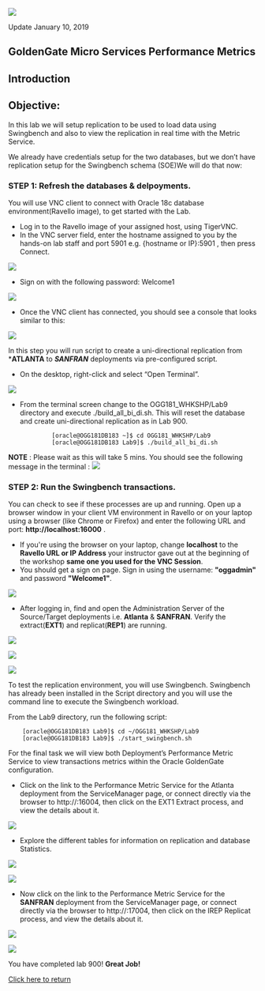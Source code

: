 ![](images/900/Lab900_image100.PNG)

Update January 10, 2019

## GoldenGate Micro Services Performance Metrics

## Introduction

## Objective:

In this lab we will setup replication to be used to load data using Swingbench and also to view the replication in real time with the Metric Service.

We already have credentials setup for the two databases, but we don’t have replication setup for the Swingbench schema (SOE)We will do that now:

### **STEP 1**: Refresh the databases & delpoyments.

You will use VNC client to connect with Oracle 18c database environment(Ravello image), to get started with the Lab.

-  Log in to the Ravello image of your assigned host, using TigerVNC.
-  In the VNC server field, enter the hostname assigned to you by the hands-on lab staff and port 5901 e.g. {hostname or IP}:5901 , then press Connect.

![](images/100/vnc_login.PNG)

-  Sign on with the following password: Welcome1

![](images/100/vnc_password.PNG)

-  Once the VNC client has connected, you should see a console that looks similar to this:

![](images/100/vnc_screen.PNG)

In this step you will run script to create a uni-directional replication from ***ATLANTA** to ***SANFRAN*** deployments via pre-configured script.

-	On the desktop, right-click and select “Open Terminal”.

![](images/100/open_terminal.PNG)


-  From the terminal screen change to the OGG181_WHKSHP/Lab9 directory and execute ./build_all_bi_di.sh. This will reset the database and create uni-directional replication as in Lab 900.

                [oracle@OGG181DB183 ~]$ cd OGG181_WHKSHP/Lab9
                [oracle@OGG181DB183 Lab9]$ ./build_all_bi_di.sh 
                
**NOTE** : Please wait as this will take 5 mins. You should see the following message in the terminal :
![](images/800/Lab800_image10012.PNG)

### **STEP 2**: Run the Swingbench transactions.

You can check to see if these processes are up and running. Open up a browser window in your client VM environment in Ravello or on your laptop using a browser (like Chrome or Firefox) and enter the following URL and port: **http://localhost:16000** .  
-  If you're using the browser on your laptop, change **localhost** to the **Ravello URL or IP Address** your instructor gave out at the beginning of the workshop **same one you used for the VNC Session**.
-  You should get a sign on page.   Sign in using the username: **"oggadmin"** and password **"Welcome1"**. 

![](images/200/33.JPG)

-  After logging in, find and open the Administration Server of the Source/Target deployments i.e. **Atlanta** & **SANFRAN**. Verify the extract(**EXT1**) and replicat(**REP1**) are running.


![](images/900/Lab900_image1001.PNG)

![](images/900/Lab900_image1003.PNG)

![](images/900/Lab900_image1002.PNG)


To test the replication environment, you will use Swingbench.  Swingbench has already been installed in the Script directory and you will use the command line to execute the Swingbench workload.

From the Lab9 directory, run the following script:

        [oracle@OGG181DB183 Lab9]$ cd ~/OGG181_WHKSHP/Lab9
        [oracle@OGG181DB183 Lab9]$ ./start_swingbench.sh

For the final task we will view both Deployment’s Performance Metric Service to view transactions metrics within the Oracle GoldenGate configuration.

-  Click on the link to the Performance Metric Service for the Atlanta deployment from the ServiceManager page, or connect directly via the browser to http://<hostname>:16004, then click on the EXT1 Extract process, and view the details about it.  

![](images/900/Lab900_image1004.PNG)

-  Explore the different tables for information on replication and database Statistics.

![](images/900/Lab900_image1005.PNG)


![](images/900/Lab900_image1007.PNG)


-  Now click on the link to the Performance Metric Service for the **SANFRAN** deployment from the ServiceManager page, or connect directly via the browser to http://<hostname>:17004, then click on the IREP Replicat process, and view the details about it.  

![](images/900/Lab900_image1006.PNG)

![](images/900/Lab900_image1008.PNG)


You have completed lab 900!   **Great Job!**

<a href="https://oraclecps.github.io/GGMicroservices/index.html?version=Hands-On+Labs&page=README.md" target="_blank">Click here to return</a>
